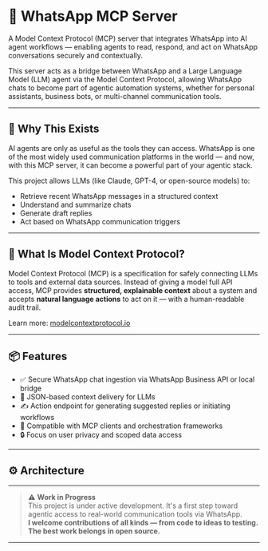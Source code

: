 # 📱 WhatsApp MCP Server

A Model Context Protocol (MCP) server that integrates WhatsApp into AI agent workflows — enabling agents to read, respond, and act on WhatsApp conversations securely and contextually.

This server acts as a bridge between WhatsApp and a Large Language Model (LLM) agent via the Model Context Protocol, allowing WhatsApp chats to become part of agentic automation systems, whether for personal assistants, business bots, or multi-channel communication tools.

---

## 🚀 Why This Exists

AI agents are only as useful as the tools they can access. WhatsApp is one of the most widely used communication platforms in the world — and now, with this MCP server, it can become a powerful part of your agentic stack.

This project allows LLMs (like Claude, GPT-4, or open-source models) to:
- Retrieve recent WhatsApp messages in a structured context
- Understand and summarize chats
- Generate draft replies
- Act based on WhatsApp communication triggers

---

## 🧠 What Is Model Context Protocol?

Model Context Protocol (MCP) is a specification for safely connecting LLMs to tools and external data sources. Instead of giving a model full API access, MCP provides **structured, explainable context** about a system and accepts **natural language actions** to act on it — with a human-readable audit trail.

Learn more: [modelcontextprotocol.io](https://modelcontextprotocol.io)

---

## 📦 Features

- ✅ Secure WhatsApp chat ingestion via WhatsApp Business API or local bridge
- 🧠 JSON-based context delivery for LLMs
- ✍️ Action endpoint for generating suggested replies or initiating workflows
- 🧩 Compatible with MCP clients and orchestration frameworks
- 🔒 Focus on user privacy and scoped data access

---

## ⚙️ Architecture


---
> ⚠️ **Work in Progress**  
> This project is under active development. It's a first step toward agentic access to real-world communication tools via WhatsApp.  
> **I welcome contributions of all kinds — from code to ideas to testing. The best work belongs in open source.**

---

